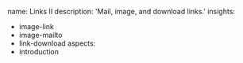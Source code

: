 name: Links II
description: 'Mail, image, and download links.'
insights:
  - image-link
  - image-mailto
  - link-download
aspects:
  - introduction
 
